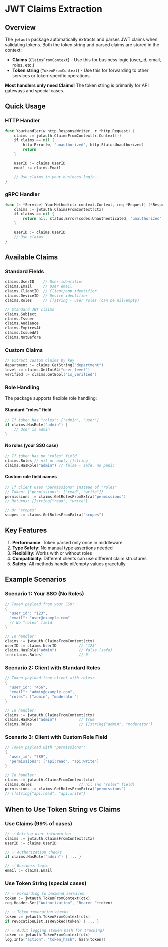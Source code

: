 # JWT Claims Extraction

## Overview

The `jwtauth` package automatically extracts and parses JWT claims when validating tokens. Both the token string and parsed claims are stored in the context:

- **Claims** (`ClaimsFromContext`) - Use this for business logic (user_id, email, roles, etc.)
- **Token string** (`TokenFromContext`) - Use this for forwarding to other services or token-specific operations

**Most handlers only need Claims!** The token string is primarily for API gateways and special cases.

## Quick Usage

### HTTP Handler

```go
func YourHandler(w http.ResponseWriter, r *http.Request) {
    claims := jwtauth.ClaimsFromContext(r.Context())
    if claims == nil {
        http.Error(w, "unauthorized", http.StatusUnauthorized)
        return
    }

    userID := claims.UserID
    email := claims.Email

    // Use claims in your business logic...
}
```

### gRPC Handler

```go
func (s *Service) YourMethod(ctx context.Context, req *Request) (*Response, error) {
    claims := jwtauth.ClaimsFromContext(ctx)
    if claims == nil {
        return nil, status.Error(codes.Unauthenticated, "unauthorized")
    }

    userID := claims.UserID
    // Use claims...
}
```

## Available Claims

### Standard Fields

```go
claims.UserID    // User identifier
claims.Email     // User email
claims.ClientID  // Client/app identifier
claims.DeviceID  // Device identifier
claims.Roles     // []string - user roles (can be nil/empty)

// Standard JWT claims
claims.Subject
claims.Issuer
claims.Audience
claims.ExpiresAt
claims.IssuedAt
claims.NotBefore
```

### Custom Claims

```go
// Extract custom claims by key
department := claims.GetString("department")
level := claims.GetInt64("user_level")
verified := claims.GetBool("is_verified")
```

### Role Handling

The package supports flexible role handling:

#### Standard "roles" field

```go
// If token has "roles": ["admin", "user"]
if claims.HasRole("admin") {
    // User is admin
}
```

#### No roles (your SSO case)

```go
// If token has no "roles" field
claims.Roles // nil or empty []string
claims.HasRole("admin") // false - safe, no panic
```

#### Custom role field names

```go
// If client uses "permissions" instead of "roles"
// Token: {"permissions": ["read", "write"]}
permissions := claims.GetRolesFromExtra("permissions")
// Returns: []string{"read", "write"}

// Or "scopes"
scopes := claims.GetRolesFromExtra("scopes")
```

## Key Features

1. **Performance**: Token parsed only once in middleware
2. **Type Safety**: No manual type assertions needed
3. **Flexibility**: Works with or without roles
4. **Compatibility**: Different clients can use different claim structures
5. **Safety**: All methods handle nil/empty values gracefully

## Example Scenarios

### Scenario 1: Your SSO (No Roles)

```go
// Token payload from your SSO:
{
  "user_id": "123",
  "email": "user@example.com"
  // No "roles" field
}

// In handler:
claims := jwtauth.ClaimsFromContext(ctx)
userID := claims.UserID          // "123"
claims.HasRole("admin")          // false (safe)
len(claims.Roles)                // 0
```

### Scenario 2: Client with Standard Roles

```go
// Token payload from client with roles:
{
  "user_id": "456",
  "email": "admin@example.com",
  "roles": ["admin", "moderator"]
}

// In handler:
claims := jwtauth.ClaimsFromContext(ctx)
claims.HasRole("admin")          // true
claims.Roles                     // []string{"admin", "moderator"}
```

### Scenario 3: Client with Custom Role Field

```go
// Token payload with "permissions":
{
  "user_id": "789",
  "permissions": ["api:read", "api:write"]
}

// In handler:
claims := jwtauth.ClaimsFromContext(ctx)
claims.Roles                     // nil (no "roles" field)
permissions := claims.GetRolesFromExtra("permissions")
// []string{"api:read", "api:write"}
```

## When to Use Token String vs Claims

### Use Claims (99% of cases)

```go
// ✅ Getting user information
claims := jwtauth.ClaimsFromContext(ctx)
userID := claims.UserID

// ✅ Authorization checks
if claims.HasRole("admin") { ... }

// ✅ Business logic
email := claims.Email
```

### Use Token String (special cases)

```go
// ✅ Forwarding to backend services
token := jwtauth.TokenFromContext(ctx)
req.Header.Set("Authorization", "Bearer "+token)

// ✅ Token revocation checks
token := jwtauth.TokenFromContext(ctx)
if revocationList.IsRevoked(token) { ... }

// ✅ Audit logging (token hash for tracking)
token := jwtauth.TokenFromContext(ctx)
log.Info("action", "token_hash", hash(token))
```
